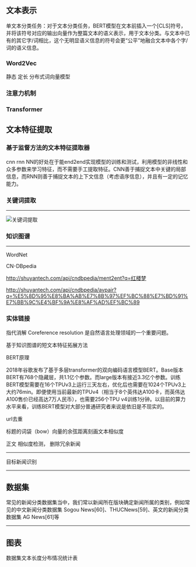 ## 文本表示

单文本分类任务：对于文本分类任务，BERT模型在文本前插入一个[CLS]符号，并将该符号对应的输出向量作为整篇文本的语义表示，用于文本分类。与文本中已有的其它字/词相比，这个无明显语义信息的符号会更“公平”地融合文本中各个字/词的语义信息。

### Word2Vec

静态 定长 分布式词向量模型

### 注意力机制

### Transformer

## 文本特征提取

### 基于监督方法的文本特征提取器

cnn rnn
 NN的好处在于能end2end实现模型的训练和测试，利用模型的非线性和众多参数来学习特征，而不需要手工提取特征。CNN善于捕捉文本中关键的局部信息，而RNN则善于捕捉文本的上下文信息（考虑语序信息），并且有一定的记忆能力。



### 关键词提取

** **

![关键词提取](C:\Users\hys\Downloads\关键词提取.png)

### 知识图谱

** **

WordNet

CN-DBpedia

http://shuyantech.com/api/cndbpedia/ment2ent?q=红楼梦



http://shuyantech.com/api/cndbpedia/avpair?q=%E5%8D%95%E8%BA%AB%E7%8B%97%EF%BC%88%E7%BD%91%E7%BB%9C%E4%BF%9A%E8%AF%AD%EF%BC%89

### 实体链接

指代消解 Coreference resolution 是自然语言处理领域的一个重要问题。



基于知识图谱的短文本特征拓展方法



BERT原理

2018年谷歌发布了基于多层transformer的双向编码语言模型BERT。Base版本BERT有768个隐藏层，共1.1亿个参数。而large版本有接近3.3亿个参数。训练BERT模型需要在16个TPUv3上运行三天左右，优化后也需要在1024个TPUv3上大约76min。即便使用当前最新的TPUv4（相当于8个英伟达A100卡，而英伟达A100售价已经高达7万人民币），也需要256个TPU v4训练1分钟。以目前的算力水平来看，训练BERT模型对大部分普通研究者来说是依旧是不现实的。



url去重

标题的词袋（bow）向量的余弦距离刻画文本相似度

正文 相似度检测， 删除冗余新闻

** **



目标新闻识别





****

## 数据集

常见的新闻分类数据集当中，我们常以新闻所在版块确定新闻所属的类别，例如常见的中文新闻分类数据集 Sogou News[60]、THUCNews[59]、英文的新闻分类数据集 AG News[61]等





** **

## 图表

数据集文本长度分布情况统计表